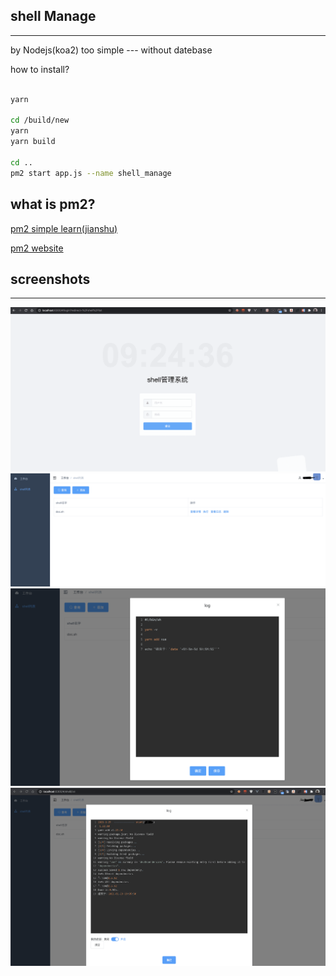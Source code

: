 ## shell Manage
-----
by Nodejs(koa2)
too simple --- without datebase

how to install?
```bash

yarn

cd /build/new
yarn
yarn build

cd ..
pm2 start app.js --name shell_manage

```

what is pm2?
----
[pm2 simple learn(jianshu)](https://www.jianshu.com/p/e15fd72727fe)

[pm2 website](https://www.jianshu.com/p/e15fd72727fe)

## screenshots
----
![](./1.png)
![](./2.png)
![](./3.png)
![](./4.png)